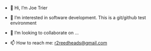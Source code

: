- 👋 Hi, I’m Joe Trier
- 👀 I’m interested in software development.  This is a git/github test environment

- 💞️ I’m looking to collaborate on ...
- 📫 How to reach me: r2reedheads@gmail.com

<!---
jtrier/jtrier is a ✨ special ✨ repository because its `README.md` (this file) appears on your GitHub profile.
You can click the Preview link to take a look at your changes.
--->
